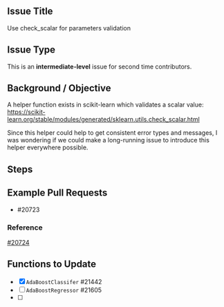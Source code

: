 ## Issue Title
Use check_scalar for parameters validation

## Issue Type
This is an **intermediate-level** issue for second time contributors.


## Background / Objective

A helper function exists in scikit-learn which validates a scalar value:  
https://scikit-learn.org/stable/modules/generated/sklearn.utils.check_scalar.html

Since this helper could help to get consistent error types and messages, I was wondering if we could make a long-running issue to introduce this helper everywhere possible.

## Steps

## Example Pull Requests
- #20723

### Reference
[#20724](https://github.com/scikit-learn/scikit-learn/issues/20724)

## Functions to Update
- [x] `AdaBoostClassifer` #21442
- [ ]  `AdaBoostRegressor` #21605
- [ ]  

